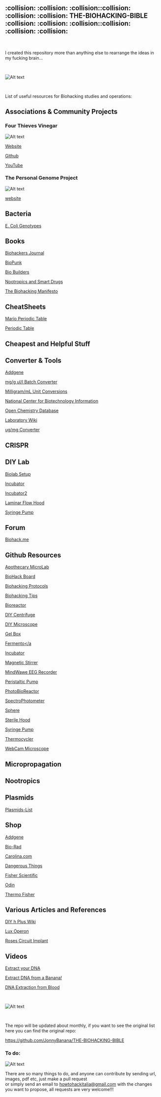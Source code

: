  <h2>:collision: :collision: :collision::collision: :collision: :collision: THE-BIOHACKING-BIBLE :collision: :collision: :collision::collision: :collision: :collision: </h2> 
 
 </BR>
 
 I created this repository more than anything else to rearrange the ideas in my fucking brain...
 
 </BR>
 
![Alt text](https://raw.githubusercontent.com/JonnyBanana/THE-BIOHACKING-BIBLE/master/img/bible.jpg)

</BR>

List of useful resources for Biohacking studies and operations:





<h2>Associations & Community Projects</h2>

<h3>Four Thieves Vinegar</h3>

![Alt text](https://raw.githubusercontent.com/JonnyBanana/THE-BIOHACKING-BIBLE/master/img/4ThievesVinegar.jpg)

<a href="https://fourthievesvinegar.org/">Website</a>

<a href="https://github.com/FourThievesVinegar">Github</a>

<a href="https://www.youtube.com/channel/UCdTUCsxpar9vIX_qoQoLIvA/videos">YouTube</a>


<h3>The Personal Genome Project</h3>

![Alt text](https://raw.githubusercontent.com/JonnyBanana/THE-BIOHACKING-BIBLE/master/img/personalgenome.png)

<a href="https://www.personalgenomes.org/">website</a>







<h2>Bacteria</h2>

<a href="https://openwetware.org/wiki/E._coli_genotypes">E. Coli Genotypes</a>








<h2>Books</h2>

<a href="https://www.amazon.com/Biohackers-Journal-Nootropic-Monitoring-Biohacking-ebook/dp/B01HIZS52O/ref=sr_1_20?s=books&ie=UTF8&qid=1542778024&sr=1-20&keywords=biohacking">Biohackers Journal</a>

<a href="https://www.amazon.com/Biopunk-Solving-Biotechs-Problems-Kitchens/dp/1617230073/ref=sr_1_17?s=books&ie=UTF8&qid=1542778024&sr=1-17&keywords=biohacking" target="blank">BioPunk</a>

<a href="https://www.amazon.com/BioBuilder-Synthetic-Biology-Natalie-Kuldell/dp/1491904291/ref=sr_1_10?s=books&ie=UTF8&qid=1542778035&sr=1-10&keywords=biohacking">Bio Builders</a>

<a href="https://www.amazon.com/dp/B01BA0E086/ref=sxbs_sxwds-stppvp_2?pf_rd_m=ATVPDKIKX0DER&pf_rd_p=d45777d6-4c64-4117-8332-1659db52e64f&pd_rd_wg=YjRRH&pf_rd_r=PZMX798ZPJPFHF07911S&pf_rd_s=desktop-sx-bottom-slot&pf_rd_t=301&pd_rd_i=B01BA0E086&pd_rd_w=WWFT6&pf_rd_i=biohacking&pd_rd_r=ccd438fb-931c-4a35-94c6-1e82b60cfb70&ie=UTF8&qid=1542778096&sr=2">Nootropics and Smart Drugs</a>

<a href="https://www.amazon.com/Biohacking-Manifesto-scientific-anti-aging-neuroscience-ebook/dp/B00X7CCNOY/ref=sr_1_6?s=books&ie=UTF8&qid=1542778035&sr=1-6&keywords=biohacking">The Biohacking Manifesto</a>






<h2>CheatSheets</h2>

<a href="http://leganerd.com/wp-content/uploads/2014/04/PMT-table.png">Mario Periodic Table</a>

<a href="https://sciencenotes.org/wp-content/uploads/2018/02/PeriodicTableCharge-2018.png">Periodic Table</a>






<h2>Cheapest and Helpful Stuff</h2>





<h2>Converter & Tools</h2>


<a href="https://www.addgene.org/">Addgene</a>

<a href="http://www.endmemo.com/sconvert/mg_gul_l.php">mg/g ul/l Batch Converter</a>

<a href="http://www.endmemo.com/sconvert/milligram_ml.php">Milligram/mL Unit Conversions  </a>

<a href="https://www.ncbi.nlm.nih.gov/">National Center for Biotechnology Information</a>

<a href="https://pubchem.ncbi.nlm.nih.gov/">Open Chemistry Database</a>

<a href="http://lab.wikia.com/wiki/Laboratory_Wiki">Laboratory Wiki</a>

<a href="https://www.convertunits.com/from/ug/to/mg">ug/mg Converter</a>




<h2>CRISPR</h2>





<h2>DIY Lab</h2>

<a href="https://makezine.com/2017/04/11/how-to-set-up-your-own-lab/">Biolab Setup</a>

<a href="https://biodesign.cc/2013/12/25/diy-incubator/">Incubator</a>

<a href="https://hackteria.org/wiki/DIY_Incubator">Incubator2</a>

<a href="https://www.instructables.com/id/Portable-Laminar-Flow-Hood/">Laminar Flow Hood</a>

<a href="https://hackaday.io/project/3794/logs">Syringe Pump</a>





<h2>Forum</h2>

<a href="https://forum.biohack.me/">Biohack.me</a>










<h2>Github Resources</h2>

<a href="https://github.com/FourThievesVinegar/microlab">Apothecary MicroLab</a>

<a href="https://github.com/BioHackAcademy/BioHackBoard">BioHack Board</a>

<a href="https://github.com/cathalgarvey/biohacking-protocols">Biohacking Protocols</a>

<a href="https://github.com/AlexVKO/Biohacking-tips">Biohacking Tips</a>

<a href="https://github.com/BioHackAcademy/BHA_Bioreactor">Bioreactor</a>

<a href="https://github.com/BioHackAcademy/BHA_Centrifuge">DIY Centrifuge</a>

<a href="https://github.com/BioHackAcademy/BHA_Microscope">DIY Microscope</a>

<a href="https://github.com/BioHackAcademy/BHA_GelBox">Gel Box</a>

<a href="https://github.com/BioDesignRealWorld/Fermento/">Fermento</a
 
 <a href="https://github.com/BioHackAcademy/BHA_Incubator">Incubator</a>
 
 <a href="https://github.com/BioHackAcademy/BHA_Stirrer">Magnetic Stirrer</a>

<a href="https://github.com/byjl/MindWave-EEG-Recorder">MindWawe EEG Recorder</a>

<a href="https://github.com/BioHackAcademy/BHA_PeristalticPump">Peristaltic Pump</a>

<a href="https://github.com/BioHackAcademy/BHA_Photobioreactor">PhotoBioReactor</a>

<a href="https://github.com/BioHackAcademy/BHA_Spectrophotometer">SpectroPhotometer</a>

<a href="https://github.com/DIYbiosphere/sphere">Sphere</a>

<a href="https://github.com/BioHackAcademy/BHA_SterileHood">Sterile Hood</a>

<a href="https://github.com/BioHackAcademy/BHA_SyringePump">Syringe Pump</a>

<a href="https://github.com/BioHackAcademy/BHA_Thermocycler">Thermocycler</a>

<a href="https://github.com/BioHackAcademy/BHA_Webcam_Microscope">WebCam Microscope</a>






<h2>Micropropagation</h2>







<h2>Nootropics</h2>








<h2>Plasmids</h2>

<a href="http://www.subtiwiki.uni-goettingen.de/wiki/index.php/List_of_plasmids">Plasmids-List</a>









<h2>Shop</h2>

<a href="https://www.addgene.org/search/advanced/?q=&depositor=&article=&gene=&vector=&tags=&advanced_query=&results_per_page=20&page=1&selected_facets=popularity_exact%3A3&sort_type=relevance">Addgene</a>

  <a href="http://www.bio-rad.com/">Bio-Rad</a>
 
<a href="https://www.carolina.com/">Carolina.com</a>

  <a href="https://dangerousthings.com/">Dangerous Things</a>
 
 <a href="https://www.fishersci.com">Fisher Scientific</a>
 
  <a href="http://www.the-odin.com">Odin</a>
  
  <a href="https://www.thermofisher.com">Thermo Fisher</a>
  
  
  
  
  
  
  
  


<h2>Various Articles and References</h2>

<a href="http://diyhpl.us/wiki/">DIY h Plus Wiki</a>

<a href="http://parts.igem.org/Lux">Lux Operon</a>

<a href="https://www.nature.com/news/bionic-roses-implanted-with-electronic-circuits-1.18851">Roses Circuit Implant</a>











<h2>Videos</h2>

 <a href="https://www.youtube.com/watch?v=DaaRrR-ZHP4">Extract your DNA</a>
 
 <a href="https://www.youtube.com/watch?v=ew9-YGrgpWo">Extract DNA from a Banana!</a>
 
 <a href="https://www.youtube.com/watch?v=GfE04tpaqxU">DNA Extraction from Blood</a>
 
 </BR>
 
 
![Alt text](https://raw.githubusercontent.com/JonnyBanana/THE-BIOHACKING-BIBLE/master/img/brain-hack.JPG)

</BR>

The repo will be updated about monthly, if you want to see the original list here you can find the original repo:

https://github.com/JonnyBanana/THE-BIOHACKING-BIBLE


<h3>To do:</h3>

![Alt text](https://raw.githubusercontent.com/JonnyBanana/THE-BIOHACKING-BIBLE/master/img/logos.png)

There are so many things to do, and anyone can contribute by sending url, images, pdf etc, just make a pull request </BR>
or simply send an email to howtohackitalia@gmail.com with the changes you want to propose, all requests are very welcome!!!


